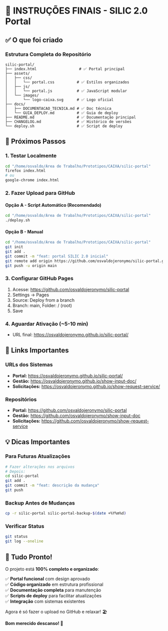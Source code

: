 # 🚀 INSTRUÇÕES FINAIS - SILIC 2.0 Portal

## ✅ O que foi criado

### Estrutura Completa do Repositório
```
silic-portal/
├── index.html                   # ✅ Portal principal
├── assets/
│   ├── css/
│   │   └── portal.css          # ✅ Estilos organizados
│   ├── js/
│   │   └── portal.js           # ✅ JavaScript modular
│   └── images/
│       └── logo-caixa.svg      # ✅ Logo oficial
├── docs/
│   ├── DOCUMENTACAO_TECNICA.md # ✅ Doc técnica
│   └── GUIA_DEPLOY.md          # ✅ Guia de deploy
├── README.md                   # ✅ Documentação principal
├── CHANGELOG.md                # ✅ Histórico de versões
└── deploy.sh                   # ✅ Script de deploy
```

## 🎯 Próximos Passos

### 1. Testar Localmente
```bash
cd "/home/osvaldo/Área de Trabalho/Prototipos/CAIXA/silic-portal"
firefox index.html
# ou
google-chrome index.html
```

### 2. Fazer Upload para GitHub

#### Opção A - Script Automático (Recomendado)
```bash
cd "/home/osvaldo/Área de Trabalho/Prototipos/CAIXA/silic-portal"
./deploy.sh
```

#### Opção B - Manual
```bash
cd "/home/osvaldo/Área de Trabalho/Prototipos/CAIXA/silic-portal"
git init
git add .
git commit -m "feat: portal SILIC 2.0 inicial"
git remote add origin https://github.com/osvaldojeronymo/silic-portal.git
git push -u origin main
```

### 3. Configurar GitHub Pages
1. Acesse: https://github.com/osvaldojeronymo/silic-portal
2. Settings → Pages
3. Source: Deploy from a branch
4. Branch: main, Folder: / (root)
5. Save

### 4. Aguardar Ativação (~5-10 min)
- URL final: https://osvaldojeronymo.github.io/silic-portal/

## 🔗 Links Importantes

### URLs dos Sistemas
- **Portal:** https://osvaldojeronymo.github.io/silic-portal/
- **Gestão:** https://osvaldojeronymo.github.io/show-input-doc/
- **Solicitações:** https://osvaldojeronymo.github.io/show-request-service/

### Repositórios
- **Portal:** https://github.com/osvaldojeronymo/silic-portal
- **Gestão:** https://github.com/osvaldojeronymo/show-input-doc
- **Solicitações:** https://github.com/osvaldojeronymo/show-request-service

## 💡 Dicas Importantes

### Para Futuras Atualizações
```bash
# Fazer alterações nos arquivos
# Depois:
cd silic-portal
git add .
git commit -m "feat: descrição da mudança"
git push
```

### Backup Antes de Mudanças
```bash
cp -r silic-portal silic-portal-backup-$(date +%Y%m%d)
```

### Verificar Status
```bash
git status
git log --oneline
```

## 🎉 Tudo Pronto!

O projeto está **100% completo e organizado**:

✅ **Portal funcional** com design aprovado  
✅ **Código organizado** em estrutura profissional  
✅ **Documentação completa** para manutenção  
✅ **Scripts de deploy** para facilitar atualizações  
✅ **Integração** com sistemas existentes  

Agora é só fazer o upload no GitHub e relaxar! 🏖️

**Bom merecido descanso! 🌴**
